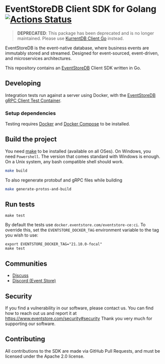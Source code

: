 # EventStoreDB Client SDK for Golang [![Actions Status](https://github.com/eventstore/EventStore-Client-Go/workflows/CI/badge.svg?branch=master)](https://github.com/eventstore/EventStore-Client-Go/actions)

> **DEPRECATED**: This package has been deprecated and is no longer maintained. Please use [KurrentDB Client Go](https://github.com/kurrent-io/KurrentDB-Client-Go) instead.

EventStoreDB is the event-native database, where business events are immutably stored and streamed. Designed for event-sourced, event-driven, and microservices architectures.

This repository contains an [EventStoreDB][es] Client SDK written in Go.

## Developing

Integration tests run against a server using Docker, with the [EventStoreDB gRPC Client Test Container][container].

### Setup dependencies
Testing requires [Docker] and [Docker Compose] to be installed.

## Build the project

You need [make] to be installed (available on all OSes). On Windows, you need `Powershell`. The version that comes standard with Windows is enough. On a Unix system, any bash
compatible shell should work.

```bash
make build
```

To also regenerate protobuf and gRPC files while building

```bash
make generate-protos-and-build
```

## Run tests

```
make test
```

By default the tests use `docker.eventstore.com/eventstore-ce:ci`. To override this, set the `EVENTSTORE_DOCKER_TAG` environment variable to the tag you wish to use:

```shell
export EVENTSTORE_DOCKER_TAG="21.10.0-focal"
make test
```

## Communities

- [Discuss](https://discuss.eventstore.com/)
- [Discord (Event Store)](https://discord.gg/Phn9pmCw3t)

## Security

If you find a vulnerability in our software, please contact us. You can find how to reach out us and report it at https://www.eventstore.com/security#security
Thank you very much for supporting our software.

## Contributing

All contributions to the SDK are made via GitHub Pull Requests, and must be licensed under the Apache 2.0 license.

[container]: https://github.com/EventStore/EventStore-Client-gRPC-TestData

[docker]: https://www.docker.com/
[docker compose]: https://www.docker.com/

[es]: https://eventstore.com
[make]: https://www.gnu.org/software/make/
